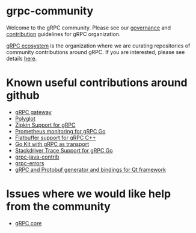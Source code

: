 # grpc-community

Welcome to the gRPC community. Please see our [governance](https://github.com/grpc/grpc-community/blob/master/governance.md)
and [contribution](https://github.com/grpc/grpc-community/blob/master/CONTRIBUTING.md)
guidelines for gRPC organization.

[gRPC ecosystem](https://github.com/grpc-ecosystem) is the organization where we are curating
repositories of community contributions around gRPC. If you are interested, please see
details [here](https://github.com/grpc/grpc-community/blob/master/grpc_ecosystem.md).

# Known useful contributions around github

- [gRPC gateway](https://github.com/gengo/grpc-gateway)
- [Polyglot](https://github.com/grpc-ecosystem/polyglot)
- [Zipkin Support for gRPC](https://github.com/openzipkin/brave/tree/master/brave-grpc)
- [Prometheus monitoring for gRPC Go](https://github.com/mwitkow/go-grpc-prometheus)
- [Flatbuffer support for gRPC C++](https://github.com/google/flatbuffers/tree/master/grpc)
- [Go Kit with gRPC as transport](https://github.com/go-kit/kit/tree/master/transport/grpc)
- [Stackdriver Trace Support for gRPC Go](https://godoc.org/cloud.google.com/go/trace)
- [grpc-java-contrib](https://github.com/salesforce/grpc-java-contrib)
- [grpc-errors](https://github.com/avinassh/grpc-errors)
- [gRPC and Protobuf generator and bindings for Qt framework](https://github.com/semlanik/qtprotobuf)

# Issues where we would like help from the community
- [gRPC core](https://github.com/grpc/grpc/labels/help%20wanted)

